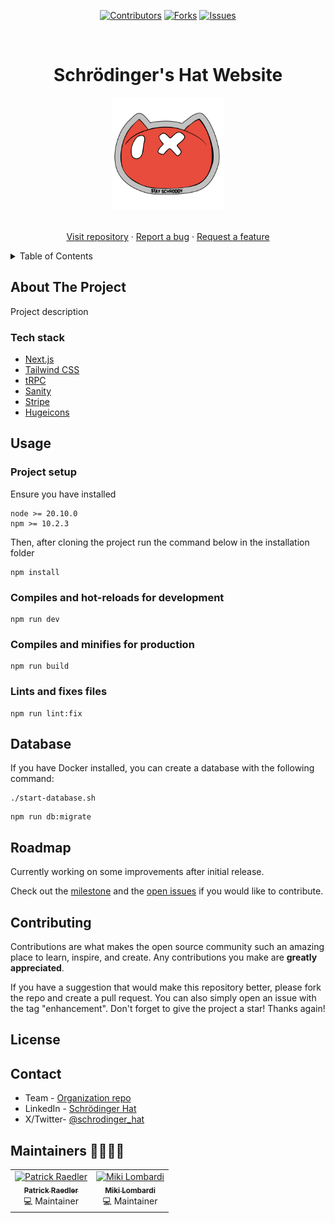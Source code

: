 <div align='center'>

[![Contributors][contributors-shield]][contributors-url]
[![Forks][forks-shield]][forks-url]
[![Issues][issues-shield]][issues-url]

</div>

<!-- PROJECT LOGO -->
<br />
<div align="center">
  <h1>Schrödinger's Hat Website</h1>

  <a href="https://schroedinger-hat.org/">
    <img src="src/assets/logos/sh-logo-new.png" alt="Logo" width="180" height="180">
  </a>

  <p align="center">
    <br />
    <a href="https://github.com/schroedinger-Hat/schroedinger-hat-website">Visit repository</a>
    ·
    <a href="https://github.com/schroedinger-Hat/schroedinger-hat-website/issues/new?assignees=&labels=&projects=&template=bug_report.md&title=%5BBUG%5D:">Report a bug</a>
    ·
    <a href="https://github.com/schroedinger-Hat/schroedinger-hat-website/issues/new?assignees=&labels=&projects=&template=feature_request.md&title=%5BFEATURE%5D:">Request a feature</a>
  </p>
</div>

<!-- TABLE OF CONTENTS -->
<details>
  <summary>Table of Contents</summary>
  <ol>
    <li>
      <a href="#about-the-project">About The Project</a>
      <ul>
        <li><a href="#tech-stack">Built With</a></li>
      </ul>
    </li>
    <li><a href="#usage">Usage</a></li>
    <li><a href="#roadmap">Roadmap</a></li>
    <li><a href="#contributing">Contributing</a></li>
    <li><a href="#license">License</a></li>
    <li><a href="#contact">Contact</a></li>
  </ol>
</details>

<!-- ABOUT THE PROJECT -->

## About The Project

Project description

### Tech stack

- [Next.js](https://nextjs.org)
- [Tailwind CSS](https://tailwindcss.com)
- [tRPC](https://trpc.io)
- [Sanity](https://www.sanity.io/)
- [Stripe](https://stripe.com/)
- [Hugeicons](https://hugeicons.com/)

<!-- USAGE EXAMPLES -->

## Usage

### Project setup

Ensure you have installed

```
node >= 20.10.0
npm >= 10.2.3
```

Then, after cloning the project run the command below in the installation folder

```
npm install
```

### Compiles and hot-reloads for development

```
npm run dev
```

### Compiles and minifies for production

```
npm run build
```

### Lints and fixes files

```
npm run lint:fix
```

<!-- DATABASE -->

## Database

If you have Docker installed, you can create a database with the following command:

```
./start-database.sh
```

```
npm run db:migrate
```

<!-- ROADMAP -->

## Roadmap

Currently working on some improvements after initial release.

Check out the [milestone](https://github.com/schroedinger-Hat/schroedinger-hat-website/milestones) and the [open issues](https://github.com/schroedinger-Hat/schroedinger-hat-website/issues) if you would like to contribute.

<!-- CONTRIBUTING -->

## Contributing

Contributions are what makes the open source community such an amazing place to learn, inspire, and create. Any contributions you make are **greatly appreciated**.

If you have a suggestion that would make this repository better, please fork the repo and create a pull request. You can also simply open an issue with the tag "enhancement".
Don't forget to give the project a star! Thanks again!

<!-- LICENSE -->

## License

<!-- CONTACT -->

## Contact

- Team - [Organization repo](https://github.com/orgs/schroedinger-Hat/people)
- LinkedIn - [Schrödinger Hat](https://www.linkedin.com/company/schroedinger-hat/)
- X/Twitter- [@schrodinger_hat](https://x.com/schrodinger_hat)

<!-- MARKDOWN LINKS & IMAGES -->
<!-- https://www.markdownguide.org/basic-syntax/#reference-style-links -->

[contributors-shield]: https://img.shields.io/github/contributors/schroedinger-Hat/schroedinger-hat-website.svg?style=for-the-badge
[contributors-url]: https://github.com/schroedinger-Hat/schroedinger-hat-website/graphs/contributors
[forks-shield]: https://img.shields.io/github/forks/schroedinger-Hat/schroedinger-hat-website.svg?style=for-the-badge
[forks-url]: https://github.com/schroedinger-Hat/schroedinger-hat-website/network/members
[issues-shield]: https://img.shields.io/github/issues/schroedinger-Hat/schroedinger-hat-website.svg?style=for-the-badge
[issues-url]: https://github.com/schroedinger-Hat/schroedinger-hat-website/issues


## Maintainers 👨‍💻👩‍💻

<div align="center">
  <table>
    <tr>
      <td align="center">
        <a href="https://github.com/Readpato">
          <img src="https://github.com/Readpato.png" width="100px;" alt="Patrick Raedler"/>
          <br />
          <sub>
            <b>Patrick Raedler</b>
          </sub>
        </a>
        <br />
        <span>💻 Maintainer</span>
      </td>
      <td align="center">
        <a href="https://github.com/TheJoin95">
          <img src="https://github.com/TheJoin95.png" width="100px;" alt="Miki Lombardi"/>
          <br />
          <sub>
            <b>Miki Lombardi</b>
          </sub>
        </a>
        <br />
        <span>💻 Maintainer</span>
      </td>
    </tr>
  </table>
</div>